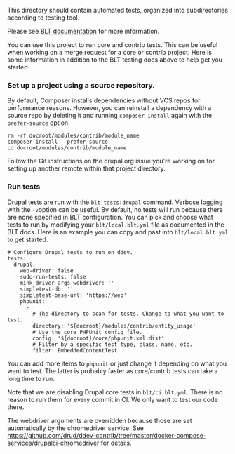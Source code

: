 This directory should contain automated tests, organized into subdirectories according to testing tool.

Please see [BLT documentation](https://docs.acquia.com/blt/developer/testing/) for more information.

You can use this project to run core and contrib tests. This can be useful when
working on a merge request for a core or contrib project. Here is some
information in addition to the BLT testing docs above to help get you started.

### Set up a project using a source repository.
By default, Composer installs dependencies without VCS repos for performance
reasons. However, you can reinstall a dependency with a source repo by deleting
it and running `composer install` again with the `--prefer-source` option.
```
rm -rf docroot/modules/contrib/module_name
composer install --prefer-source
cd docroot/modules/contrib/module_name
```
Follow the Git instructions on the drupal.org issue you're working on for
setting up another remote within that project directory.

### Run tests
Drupal tests are run with the `blt tests:drupal` command. Verbose logging with
the `-v`option can be useful. By default, no tests will run because there are
none specified in BLT configuration. You can pick and choose what tests to run
by modifying your `blt/local.blt.yml` file as documented in the BLT docs. Here
is an example you can copy and past into `blt/local.blt.yml` to get started.
```
# Configure Drupal tests to run on ddev.
tests:
  drupal:
    web-driver: false
    sudo-run-tests: false
    mink-driver-args-webdriver: ''
    simpletest-db: ''
    simpletest-base-url: 'https://web'
    phpunit:
      -
        # The directory to scan for tests. Change to what you want to test.
        directory: '${docroot}/modules/contrib/entity_usage'
        # Use the core PHPUnit config file.
        config: '${docroot}/core/phpunit.xml.dist'
        # Filter by a specific test type, class, name, etc.
        filter: EmbeddedContentTest
```

You can add more items to `phpunit` or just change it depending on what you
want to test. The latter is probably faster as core/contrib tests can take a
long time to run.

Note that we are disabling Drupal core tests in `blt/ci.blt.yml`. There is no
reason to run them for every commit in CI. We only want to test our code there.

The webdriver arguments are overridden because those are set automatically by
the chromedriver service. See https://github.com/drud/ddev-contrib/tree/master/docker-compose-services/drupalci-chromedriver
for details.
